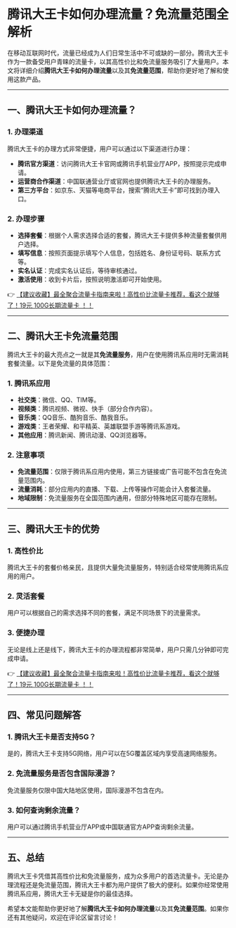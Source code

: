 # 腾讯大王卡如何办理流量？免流量范围全解析

在移动互联网时代，流量已经成为人们日常生活中不可或缺的一部分。腾讯大王卡作为一款备受用户青睐的流量卡，以其高性价比和免流量服务吸引了大量用户。本文将详细介绍**腾讯大王卡如何办理流量**以及其**免流量范围**，帮助你更好地了解和使用这款产品。

---

## 一、腾讯大王卡如何办理流量？

### 1. 办理渠道
腾讯大王卡的办理方式非常便捷，用户可以通过以下渠道进行办理：
- **腾讯官方渠道**：访问腾讯大王卡官网或腾讯手机营业厅APP，按照提示完成申请。
- **运营商合作渠道**：中国联通营业厅或官网也提供腾讯大王卡的办理服务。
- **第三方平台**：如京东、天猫等电商平台，搜索“腾讯大王卡”即可找到办理入口。

### 2. 办理步骤
- **选择套餐**：根据个人需求选择合适的套餐，腾讯大王卡提供多种流量套餐供用户选择。
- **填写信息**：按照页面提示填写个人信息，包括姓名、身份证号码、联系方式等。
- **实名认证**：完成实名认证后，等待审核通过。
- **激活使用**：收到卡片后，按照说明激活即可开始使用。

👉 [【建议收藏】最全聚合流量卡指南来啦！高性价比流量卡推荐，看这个就够了！19元 100G长期流量卡 ！！](https://bit.ly/Liuliangka)

---

## 二、腾讯大王卡免流量范围

腾讯大王卡的最大亮点之一就是其**免流量服务**，用户在使用腾讯系应用时无需消耗套餐流量。以下是免流量的具体范围：

### 1. 腾讯系应用
- **社交类**：微信、QQ、TIM等。
- **视频类**：腾讯视频、微视、快手（部分合作内容）。
- **音乐类**：QQ音乐、酷狗音乐、酷我音乐。
- **游戏类**：王者荣耀、和平精英、英雄联盟手游等腾讯系游戏。
- **其他应用**：腾讯新闻、腾讯动漫、QQ浏览器等。

### 2. 注意事项
- **免流量范围**：仅限于腾讯系应用内使用，第三方链接或广告可能不包含在免流量范围内。
- **流量消耗**：部分应用内的直播、下载、上传等操作可能会计入套餐流量。
- **地域限制**：免流量服务在全国范围内通用，但部分特殊地区可能存在限制。

---

## 三、腾讯大王卡的优势

### 1. 高性价比
腾讯大王卡的套餐价格亲民，且提供大量免流量服务，特别适合经常使用腾讯系应用的用户。

### 2. 灵活套餐
用户可以根据自己的需求选择不同的套餐，满足不同场景下的流量需求。

### 3. 便捷办理
无论是线上还是线下，腾讯大王卡的办理流程都非常简单，用户只需几分钟即可完成申请。

👉 [【建议收藏】最全聚合流量卡指南来啦！高性价比流量卡推荐，看这个就够了！19元 100G长期流量卡 ！！](https://bit.ly/Liuliangka)

---

## 四、常见问题解答

### 1. 腾讯大王卡是否支持5G？
是的，腾讯大王卡支持5G网络，用户可以在5G覆盖区域内享受高速网络服务。

### 2. 免流量服务是否包含国际漫游？
免流量服务仅限中国大陆地区使用，国际漫游不包含在内。

### 3. 如何查询剩余流量？
用户可以通过腾讯手机营业厅APP或中国联通官方APP查询剩余流量。

---

## 五、总结

腾讯大王卡凭借其高性价比和免流量服务，成为众多用户的首选流量卡。无论是办理流程还是免流量范围，腾讯大王卡都为用户提供了极大的便利。如果你经常使用腾讯系应用，腾讯大王卡无疑是你的最佳选择。

希望本文能帮助你更好地了解**腾讯大王卡如何办理流量**以及其**免流量范围**。如果你还有其他疑问，欢迎在评论区留言讨论！